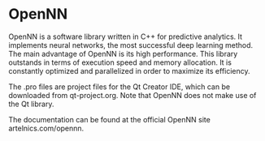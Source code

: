 # OpenNN
OpenNN is a software library written in C++ for predictive analytics. It implements neural networks, the most successful deep learning method. The main advantage of OpenNN is its high performance. This library outstands in terms of execution speed and memory allocation. It is constantly optimized and parallelized in order to maximize its efficiency. 

The .pro files are project files for the Qt Creator IDE, which can be downloaded from qt-project.org. Note that OpenNN does not make use of the Qt library. 

The documentation can be found at the official OpenNN site artelnics.com/opennn.



